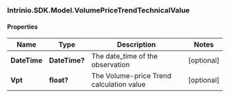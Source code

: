 ### Intrinio.SDK.Model.VolumePriceTrendTechnicalValue
#### Properties

Name | Type | Description | Notes
------------ | ------------- | ------------- | -------------
**DateTime** | **DateTime?** | The date_time of the observation | [optional] 
**Vpt** | **float?** | The Volume-price Trend calculation value | [optional] 

